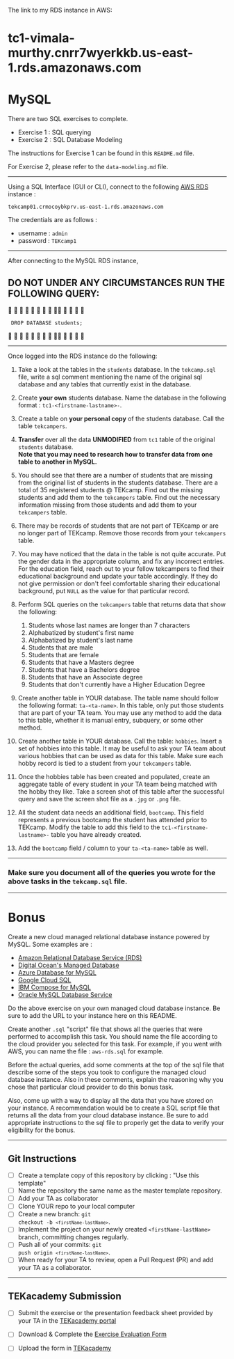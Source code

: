 The link to my RDS instance in AWS:

<h1>
tc1-vimala-murthy.cnrr7wyerkkb.us-east-1.rds.amazonaws.com
</h1>

<h1>MySQL</h1>

There are two SQL exercises to complete.

- Exercise 1 : SQL querying
- Exercise 2 : SQL Database Modeling

The instructions for Exercise 1 can be found in this <code>README.md</code> file.

For Exercise 2, please refer to the <code>data-modeling.md</code> file.

---

Using a SQL Interface (GUI or CLI), connect to the following [AWS RDS](https://aws.amazon.com/rds/) instance :

<code>tekcamp01.crmocoybkprv.us-east-1.rds.amazonaws.com</code>

The credentials are as follows :

- username : <code>admin</code>
- password : <code>TEKcamp1</code>

---

After connecting to the MySQL RDS instance, <h2>DO NOT UNDER ANY CIRCUMSTANCES RUN THE FOLLOWING QUERY: </h2>

🔺 💢 💢 💢 💢 💢 💢 💢 💢💢 💢 💢 💢 🔺

<code> DROP DATABASE students;</code>

🔺 💢 💢 💢 💢 💢 💢 💢 💢💢 💢 💢 💢 🔺

---

Once logged into the RDS instance do the following:

1. Take a look at the tables in the <code>students</code> database. In the <code>tekcamp.sql</code> file, write a sql comment mentioning the name of the original sql database and any tables that currently exist in the database.

2. Create **your own** students database. Name the database in the following format : <code>tc1-&lt;firstname-lastname&gt;-</code>.

3. Create a table on **your personal copy** of the students database. Call the table <code>tekcampers</code>.

4. **Transfer** over all the data **UNMODIFIED** from <code>tc1</code> table of the original <code>students</code> database.  
   **Note that you may need to research how to transfer data from one table to another in MySQL.**

5. You should see that there are a number of students that are missing from the original list of students in the students database. There are a total of 35 registered students @ TEKcamp. Find out the missing students and add them to the <code>tekcampers</code> table. Find out the necessary information missing from those students and add them to your <code>tekcampers</code> table.

6. There may be records of students that are not part of TEKcamp or are no longer part of TEKcamp. Remove those records from your <code>tekcampers</code> table.

7. You may have noticed that the data in the table is not quite accurate. Put the gender data in the appropriate column, and fix any incorrect entries. For the education field, reach out to your fellow tekcampers to find their educational background and update your table accordingly. If they do not give permission or don't feel comfortable sharing their educational background, put <code>NULL</code> as the value for that particular record.

8. Perform SQL queries on the <code>tekcampers</code> table that returns data that show the following:

   1. Students whose last names are longer than 7 characters
   2. Alphabatized by student's first name
   3. Alphabatized by student's last name
   4. Students that are male
   5. Students that are female
   6. Students that have a Masters degree
   7. Students that have a Bachelors degree
   8. Students that have an Associate degree
   9. Students that don't currently have a Higher Education Degree

9. Create another table in YOUR database. The table name should follow the following format: <code>ta-&lt;ta-name&gt;</code>. In this table, only put those students that are part of your TA team. You may use any method to add the data to this table, whether it is manual entry, subquery, or some other method.

10. Create another table in YOUR database. Call the table: <code>hobbies</code>. Insert a set of hobbies into this table. It may be useful to ask your TA team about various hobbies that can be used as data for this table. Make sure each hobby record is tied to a student from your <code>tekcampers</code> table.

11. Once the hobbies table has been created and populated, create an aggregate table of every student in your TA team being matched with the hobby they like. Take a screen shot of this table after the successful query and save the screen shot file as a <code>.jpg</code> or <code>.png</code> file.
12. All the student data needs an additional field, <code>bootcamp</code>. This field represents a previous bootcamp the student has attended prior to TEKcamp. Modify the table to add this field to the <code>tc1-&lt;firstname-lastname&gt;-</code> table you have already created.

13. Add the <code>bootcamp</code> field / column to your <code>ta-&lt;ta-name&gt;</code> table as well.

---

<h3>Make sure you document all of the queries you wrote for the above tasks in the <code>tekcamp.sql</code> file.  </h3>

---

<h1> Bonus </h1>

Create a new cloud managed relational database instance powered by MySQL. Some examples are :

- [Amazon Relational Database Service (RDS)](https://aws.amazon.com/rds/)
- [Digital Ocean's Managed Database](https://www.digitalocean.com/products/managed-databases/)
- [Azure Database for MySQL](https://azure.microsoft.com/en-us/services/mysql/)
- [Google Cloud SQL](https://cloud.google.com/sql)
- [IBM Compose for MySQL](https://cloud.ibm.com/catalog/services/compose-for-mysql)
- [Oracle MySQL Database Service](https://www.oracle.com/mysql/#:~:text=Oracle%20MySQL%20Database%20Service%20is,supported%20by%20the%20MySQL%20team.)

Do the above exercise on your own managed cloud database instance. Be sure to add the URL to your instance here on this README.

Create another <code>.sql</code> "script" file that shows all the queries that were performed to accomplish this task. You should name the file according to the cloud provider you selected for this task. For example, if you went with AWS, you can name the file : <code>aws-rds.sql</code> for example.

Before the actual queries, add some comments at the top of the sql file that describe some of the steps you took to configure the managed cloud database instance. Also in these comments, explain the reasoning why you chose that particular cloud provider to do this bonus task.

Also, come up with a way to display all the data that you have stored on your instance. A recommendation would be to create a SQL script file that returns all the data from your cloud database instance. Be sure to add appropriate instructions to the sql file to properly get the data to verify your eligibility for the bonus.

---

## Git Instructions

- [ ] Create a template copy of this repository by clicking : "Use this template"
- [ ] Name the repository the same name as the master template repository.
- [ ] Add your TA as collaborator
- [ ] Clone YOUR repo to your local computer
- [ ] Create a new branch: <code>git checkout -b `<firstName-lastName>`</code>.
- [ ] Implement the project on your newly created `<firstName-lastName>` branch, committing changes regularly.
- [ ] Push all of your commits: <code>git push origin `<firstName-lastName>`</code>.
- [ ] When ready for your TA to review, open a Pull Request (PR) and add your TA as a collaborator.

---

## TEKacademy Submission

- [ ] Submit the exercise or the presentation feedback sheet provided by your TA in the [TEKacademy portal](https://bit.ly/TEKacademy)

- [ ] Download & Complete the [Exercise Evaluation Form](https://bit.ly/TEKacademy)

- [ ] Upload the form in [TEKacademy](https://bit.ly/TEKacademy)
